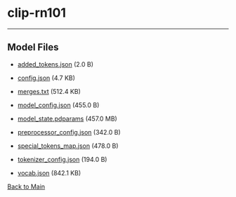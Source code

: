
# clip-rn101
---



## Model Files

- [added_tokens.json](https://paddlenlp.bj.bcebos.com/models/community/openai/clip-rn101/added_tokens.json) (2.0 B)

- [config.json](https://paddlenlp.bj.bcebos.com/models/community/openai/clip-rn101/config.json) (4.7 KB)

- [merges.txt](https://paddlenlp.bj.bcebos.com/models/community/openai/clip-rn101/merges.txt) (512.4 KB)

- [model_config.json](https://paddlenlp.bj.bcebos.com/models/community/openai/clip-rn101/model_config.json) (455.0 B)

- [model_state.pdparams](https://paddlenlp.bj.bcebos.com/models/community/openai/clip-rn101/model_state.pdparams) (457.0 MB)

- [preprocessor_config.json](https://paddlenlp.bj.bcebos.com/models/community/openai/clip-rn101/preprocessor_config.json) (342.0 B)

- [special_tokens_map.json](https://paddlenlp.bj.bcebos.com/models/community/openai/clip-rn101/special_tokens_map.json) (478.0 B)

- [tokenizer_config.json](https://paddlenlp.bj.bcebos.com/models/community/openai/clip-rn101/tokenizer_config.json) (194.0 B)

- [vocab.json](https://paddlenlp.bj.bcebos.com/models/community/openai/clip-rn101/vocab.json) (842.1 KB)


[Back to Main](../../)